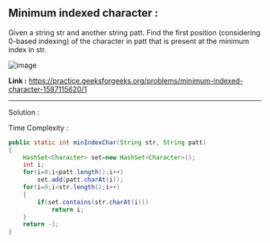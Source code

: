 ## Minimum indexed character :
Given a string str and another string patt. Find the first position (considering 0-based indexing) of the character in patt that is present at the minimum index in str.

![image](https://user-images.githubusercontent.com/23376002/160562752-d9c7e7b2-87f3-4f39-bd5c-29ccf9cb2c3b.png)

**Link :** https://practice.geeksforgeeks.org/problems/minimum-indexed-character-1587115620/1


----------------------------------------------------------------------------------------------------------------------------------------------------


Solution :

Time Complexity :


```java
public static int minIndexChar(String str, String patt)
{
    HashSet<Character> set=new HashSet<Character>();
    int i;
    for(i=0;i<patt.length();i++)
        set.add(patt.charAt(i));
    for(i=0;i<str.length();i++)
    {
        if(set.contains(str.charAt(i)))
            return i;
    }
    return -1;
}
```



